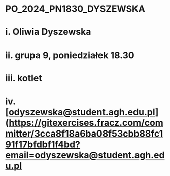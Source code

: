 # PO_2024_PN1830_DYSZEWSKA
# i. Oliwia Dyszewska
# ii. grupa 9, poniedziałek 18.30
# iii. kotlet
# iv. [odyszewska@student.agh.edu.pl](https://gitexercises.fracz.com/committer/3cca8f18a6ba08f53cbb88fc191f17bfdbf1f4bd?email=odyszewska@student.agh.edu.pl
